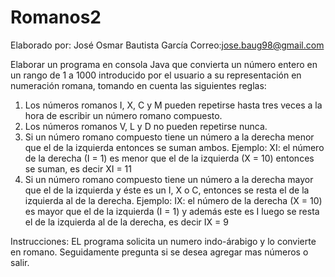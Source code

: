 # Romanos2
Elaborado por: José Osmar Bautista García
Correo:jose.baug98@gmail.com

Elaborar un programa en consola Java que convierta un número entero en un rango de 1 a 1000 introducido por el usuario a su representación en numeración romana, tomando en
cuenta las siguientes reglas:
1. Los números romanos I, X, C y M pueden repetirse hasta tres veces a la hora de escribir
un número romano compuesto.
2. Los números romanos V, L y D no pueden repetirse nunca.
3. Si un número romano compuesto tiene un número a la derecha menor que el de la
izquierda entonces se suman ambos. Ejemplo:
XI: el número de la derecha (I = 1) es menor que el de la izquierda (X = 10) entonces
se suman, es decir XI = 11
4. Si un número romano compuesto tiene un número a la derecha mayor que el de la
izquierda y éste es un I, X o C, entonces se resta el de la izquierda al de la derecha.
Ejemplo:
IX: el número de la derecha (X = 10) es mayor que el de la izquierda (I = 1) y además
este es I luego se resta el de la izquierda al de la derecha, es decir IX = 9

Instrucciones:
EL programa solicita un numero indo-árabigo y lo convierte en romano. Seguidamente pregunta si se desea agregar mas números o salir.
